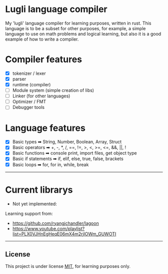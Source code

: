 # Lugli language compiler
My 'lugli' language compiler for learning purposes, written in rust. This language is to be a subset for other purposes, for example, a simple language to use on math problems and logical learning, but also it is a good example of how to write a compiler.

# Compiler features
* [x] tokenizer / lexer
* [x] parser
* [x] runtime (compiler)
* [ ] Module system (simple creation of libs)
* [ ] Linker (for other languages)
* [ ] Optimizer / FMT
* [ ] Debugger tools

# Language features
* [x] Basic types ➡ String, Number, Boolean, Array, Struct
* [x] Basic operators ➡ +, -, *, /, ==, !=, >, <, >=, <=, &&, ||, !
* [x] Basic functions ➡ console print, import files, get object type
* [x] Basic if statements ➡ if, elif, else, true, false, brackets
* [x] Basic loops ➡ for, for in, while, break
---

# Current librarys
- Not yet implemented:



Learning support from:
- https://github.com/ryangjchandler/lagoon
- https://www.youtube.com/playlist?list=PLX0VJHnEgHeqE06mX4m2rjlOWm_GUWOTI

---

## License
This project is under license [MIT](LICENSE.md), for learning purposes only.
